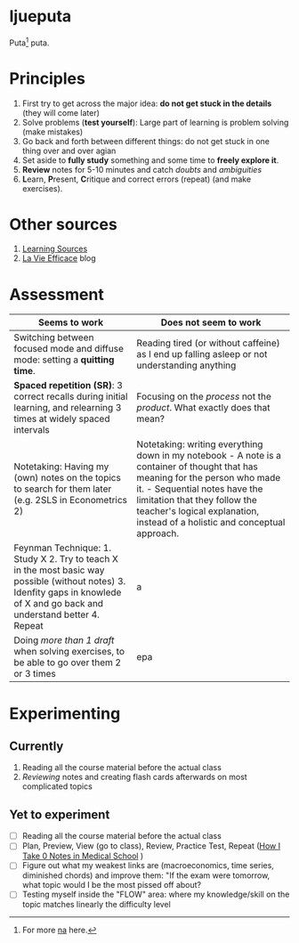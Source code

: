 # Ijueputa

Puta[^1] puta.

# Principles
1. First try to get across the major idea: **do not get stuck in the details** (they will come later)
2. Solve problems (**test yourself**): Large part of learning is problem solving (make mistakes)
3. Go back and forth between different things: do not get stuck in one thing over and over agian
4. Set aside to **fully study** something and some time to **freely explore it**.
5. **Review** notes for 5-10 minutes and catch *doubts* and *ambiguities* 
6. **L**earn, **P**resent, **C**ritique and correct errors (repeat) (and make exercises).

# Other sources
1. [Learning Sources](./learning_resources/learning_resources.md)
2. [La Vie Efficace](https://lavieefficace.wordpress.com/) blog

# Assessment 

| **Seems to work**  | **Does not seem to work** |
| --- | --- |
| Switching between focused mode and diffuse mode:  setting a **quitting time**.  | Reading tired (or without caffeine) as I end up falling asleep or not understanding anything  |
| **Spaced repetition (SR)**: 3 correct recalls during initial learning, and relearning 3 times at widely spaced intervals  | Focusing on the *process* not the *product*. What exactly does that mean?  |
| Notetaking: Having my (own) notes on the topics to search for them later (e.g. 2SLS in Econometrics 2)| Notetaking: writing everything down in my notebook - A note is a container of thought that has meaning for the person who made it. - Sequential notes have the limitation that they follow the teacher's logical explanation, instead of a holistic and conceptual approach. |
|Feynman Technique:  1. Study X 2. Try to teach X in the most basic way possible (without notes) 3. Idenfity gaps in knowlede of X and go back and understand better  4. Repeat |a|
| Doing *more than 1 draft* when solving exercises, to be able to go over them 2 or 3 times|epa|

# Experimenting
## Currently
1. Reading all the course material before the actual class
2. *Reviewing* notes and creating flash cards afterwards on most complicated topics

## Yet to experiment
- [ ] Reading all the course material before the actual class
- [ ] Plan, Preview, View (go to class), Review, Practice Test, Repeat ([How I Take 0 Notes in Medical School](https://youtu.be/CeEZJPJO474) )
- [ ] Figure out what my weakest links are (macroeconomics, time series, diminished chords) and improve them: "If the exam were tomorrow, what topic would I be the most pissed off about?
- [ ] Testing myself inside the "FLOW" area: where my knowledge/skill on the topic matches linearly the difficulty level

[^1]: For more [na](./learning_resources/na_ideas.md) here.
